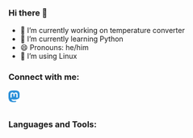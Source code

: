 ### Hi there 👋
- 🔭 I’m currently working on temperature converter
- 🌱 I’m currently learning Python
- 😄 Pronouns: he/him
- 🐧 I’m using Linux

### Connect with me:

[<img align="left" alt="erase | Mastodon" width="22px" src="./img/mastodon-icon.svg"
/>][Mastodon]

<br/>
<br/>

### Languages and Tools:




[Mastodon]: https://chaos.social/@erase
